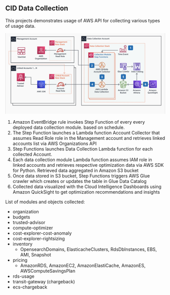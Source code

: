 ## CID Data Collection

This projects demonstrates usage of AWS API for collecting various types of usage data.

![Architecture](data-collection/images/archi.png)

1. Amazon EventBridge rule invokes Step Function of every every deployed data collection module. based on schedule.
2. The Step Function launches a Lambda function Account Collector that assumes Read Role role in the Management account and retrieves linked accounts list via AWS Organizations API
3. Step Functions launches Data Collection Lambda function for each collected Account.
4. Each data collection module Lambda function assumes IAM role in linked accounts and retrieves respective optimization data via AWS SDK for Python. Retrieved data aggregated in Amazon S3 bucket
5. Once data stored in S3 bucket, Step Functions triggers AWS Glue crawler which creates or updates the table in Glue Data Catalog
6. Collected data visualized with the Cloud Intelligence Dashboards using Amazon QuickSight to get optimization recommendations and insights


List of modules and objects collected:

* organization
* budgets
* trusted-advisor
* compute-optimizer
* cost-explorer-cost-anomaly
* cost-explorer-rightsizing
* inventory
  * OpensearchDomains, ElasticacheClusters, RdsDbInstances, EBS, AMI, Snapshot
* pricing
  * AmazonRDS, AmazonEC2, AmazonElastiCache, AmazonES, AWSComputeSavingsPlan
* rds-usage
* transit-gateway (chargeback)
* ecs-chargeback
